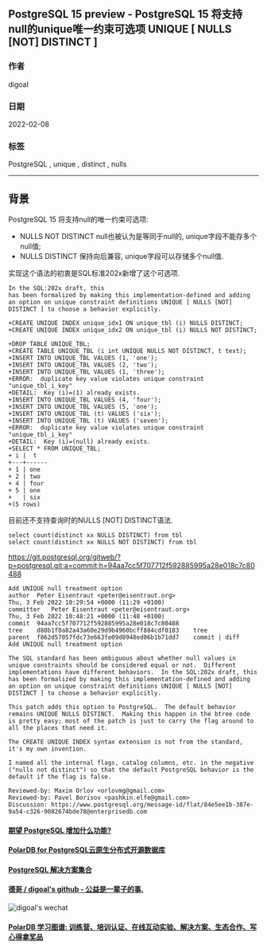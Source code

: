 ## PostgreSQL 15 preview - PostgreSQL 15 将支持null的unique唯一约束可选项 UNIQUE [ NULLS [NOT] DISTINCT ]  
                               
### 作者                           
digoal                                        
                                         
### 日期                                    
2022-02-08                                 
                                 
### 标签                    
PostgreSQL , unique , distinct , nulls              
                                       
----                                         
                                    
## 背景   
PostgreSQL 15 将支持null的唯一约束可选项:   
- NULLS NOT DISTINCT null也被认为是等同于null的, unique字段不能存多个null值;   
- NULLS DISTINCT 保持向后兼容, unique字段可以存储多个null值.  
  
实现这个语法的初衷是SQL标准202x新增了这个可选项.  
  
```  
In the SQL:202x draft, this  
has been formalized by making this implementation-defined and adding  
an option on unique constraint definitions UNIQUE [ NULLS [NOT]  
DISTINCT ] to choose a behavior explicitly.  
```  
  
```  
+CREATE UNIQUE INDEX unique_idx1 ON unique_tbl (i) NULLS DISTINCT;  
+CREATE UNIQUE INDEX unique_idx2 ON unique_tbl (i) NULLS NOT DISTINCT;  
  
+DROP TABLE UNIQUE_TBL;  
+CREATE TABLE UNIQUE_TBL (i int UNIQUE NULLS NOT DISTINCT, t text);  
+INSERT INTO UNIQUE_TBL VALUES (1, 'one');  
+INSERT INTO UNIQUE_TBL VALUES (2, 'two');  
+INSERT INTO UNIQUE_TBL VALUES (1, 'three');  
+ERROR:  duplicate key value violates unique constraint "unique_tbl_i_key"  
+DETAIL:  Key (i)=(1) already exists.  
+INSERT INTO UNIQUE_TBL VALUES (4, 'four');  
+INSERT INTO UNIQUE_TBL VALUES (5, 'one');  
+INSERT INTO UNIQUE_TBL (t) VALUES ('six');  
+INSERT INTO UNIQUE_TBL (t) VALUES ('seven');  
+ERROR:  duplicate key value violates unique constraint "unique_tbl_i_key"  
+DETAIL:  Key (i)=(null) already exists.  
+SELECT * FROM UNIQUE_TBL;  
+ i |  t     
+---+------  
+ 1 | one  
+ 2 | two  
+ 4 | four  
+ 5 | one  
+   | six  
+(5 rows)  
```  
  
目前还不支持查询时的NULLS [NOT] DISTINCT语法.   
  
```  
select count(distinct xx NULLS DISTINCT) from tbl   
select count(distinct xx NULLS NOT DISTINCT) from tbl   
```  
  
https://git.postgresql.org/gitweb/?p=postgresql.git;a=commit;h=94aa7cc5f707712f592885995a28e018c7c80488  
  
```  
Add UNIQUE null treatment option  
author	Peter Eisentraut <peter@eisentraut.org>	  
Thu, 3 Feb 2022 10:29:54 +0000 (11:29 +0100)  
committer	Peter Eisentraut <peter@eisentraut.org>	  
Thu, 3 Feb 2022 10:48:21 +0000 (11:48 +0100)  
commit	94aa7cc5f707712f592885995a28e018c7c80488  
tree	d80b1f0a82a43a60e29d9b4960bcff884cdf0183	tree  
parent	f862d57057fdc73e663fe09d8948ed06b1b71dd7	commit | diff  
Add UNIQUE null treatment option  
  
The SQL standard has been ambiguous about whether null values in  
unique constraints should be considered equal or not.  Different  
implementations have different behaviors.  In the SQL:202x draft, this  
has been formalized by making this implementation-defined and adding  
an option on unique constraint definitions UNIQUE [ NULLS [NOT]  
DISTINCT ] to choose a behavior explicitly.  
  
This patch adds this option to PostgreSQL.  The default behavior  
remains UNIQUE NULLS DISTINCT.  Making this happen in the btree code  
is pretty easy; most of the patch is just to carry the flag around to  
all the places that need it.  
  
The CREATE UNIQUE INDEX syntax extension is not from the standard,  
it's my own invention.  
  
I named all the internal flags, catalog columns, etc. in the negative  
("nulls not distinct") so that the default PostgreSQL behavior is the  
default if the flag is false.  
  
Reviewed-by: Maxim Orlov <orlovmg@gmail.com>  
Reviewed-by: Pavel Borisov <pashkin.elfe@gmail.com>  
Discussion: https://www.postgresql.org/message-id/flat/84e5ee1b-387e-9a54-c326-9082674bde78@enterprisedb.com  
```  
  
  
  
#### [期望 PostgreSQL 增加什么功能?](https://github.com/digoal/blog/issues/76 "269ac3d1c492e938c0191101c7238216")
  
  
#### [PolarDB for PostgreSQL云原生分布式开源数据库](https://github.com/ApsaraDB/PolarDB-for-PostgreSQL "57258f76c37864c6e6d23383d05714ea")
  
  
#### [PostgreSQL 解决方案集合](https://yq.aliyun.com/topic/118 "40cff096e9ed7122c512b35d8561d9c8")
  
  
#### [德哥 / digoal's github - 公益是一辈子的事.](https://github.com/digoal/blog/blob/master/README.md "22709685feb7cab07d30f30387f0a9ae")
  
  
![digoal's wechat](../pic/digoal_weixin.jpg "f7ad92eeba24523fd47a6e1a0e691b59")
  
  
#### [PolarDB 学习图谱: 训练营、培训认证、在线互动实验、解决方案、生态合作、写心得拿奖品](https://www.aliyun.com/database/openpolardb/activity "8642f60e04ed0c814bf9cb9677976bd4")
  
